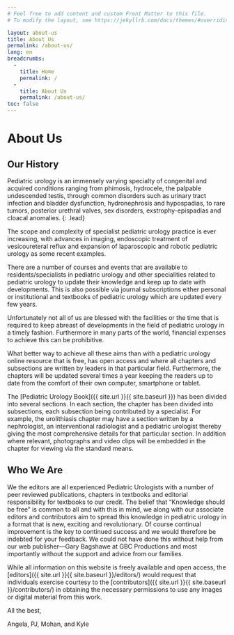 ```yaml
---
# Feel free to add content and custom Front Matter to this file.
# To modify the layout, see https://jekyllrb.com/docs/themes/#overriding-theme-defaults

layout: about-us
title: About Us
permalink: /about-us/
lang: en
breadcrumbs:
  - 
    title: Home
    permalink: /
  - 
    title: About Us
    permalink: /about-us/
toc: false
---
```


# About **Us**

## Our **History**

Pediatric urology is an immensely varying specialty of congenital and acquired conditions ranging from phimosis, hydrocele, the palpable undescended testis, through common disorders such as urinary tract infection and bladder dysfunction, hydronephrosis and hypospadias, to rare tumors, posterior urethral valves, sex disorders, exstrophy-epispadias and cloacal anomalies.
{: .lead}

The scope and complexity of specialist pediatric urology practice is ever increasing, with advances in imaging, endoscopic treatment of vesicoureteral reflux and expansion of laparoscopic and robotic pediatric urology as some recent examples.

There are a number of courses and events that are available to residents/specialists in pediatric urology and other specialities related to pediatric urology to update their knowledge and keep up to date with developments. This is also possible via journal subscriptions either personal or institutional and textbooks of pediatric urology which are updated every few years.

Unfortunately not all of us are blessed with the facilities or the time that is required to keep abreast of developments in the field of pediatric urology in a timely fashion. Furthermore in many parts of the world, financial expenses to achieve this can be prohibitive.

What better way to achieve all these aims than with a pediatric urology online resource that is free, has open access and where all chapters and subsections are written by leaders in that particular field. Furthermore, the chapters will be updated several times a year keeping the readers up to date from the comfort of their own computer, smartphone or tablet. 

The [Pediatric Urology Book]({{ site.url }}{{ site.baseurl }}) has been divided into several sections. In each section, the chapter has been divided into subsections, each subsection being contributed by a specialist. For example, the urolithiasis chapter may have a section written by a nephrologist, an interventional radiologist and a pediatric urologist thereby giving the most comprehensive details for that particular section. In addition where relevant, photographs and video clips will be embedded in the chapter for viewing via the standard means.

## Who **We Are**

We the editors are all experienced Pediatric Urologists with a number of peer reviewed publications, chapters in textbooks and editorial responsibility for textbooks to our credit. The belief that “Knowledge should be free” is common to all and with this in mind, we along with our associate editors and contributors aim to spread this knowledge in pediatric urology in a format that is new, exciting and revolutionary. Of course continual improvement is the key to continued success and we would therefore be indebted for your feedback. We could not have done this without help from our web publisher—Gary Bagshawe at GBC Productions and most importantly without the support and advice from our families.

While all information on this website is freely available and open access, the [editors]({{ site.url }}{{ site.baseurl }}/editors/) would request that individuals exercise courtesy to the [contributors]({{ site.url }}{{ site.baseurl }}/contributors/) in obtaining the necessary permissions to use any images or digital material from this work.

All the best,

Angela, PJ, Mohan, and Kyle